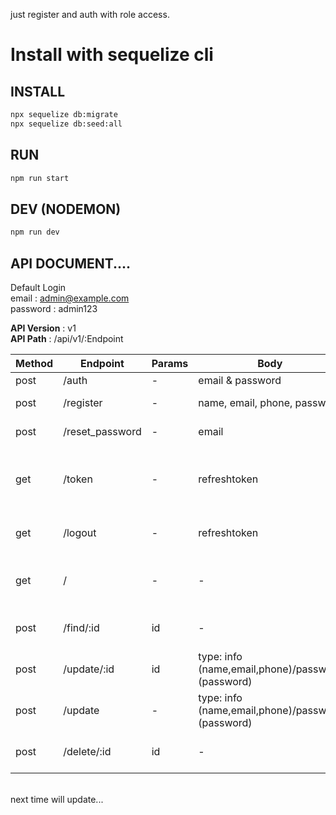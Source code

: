 just register and auth with role access.

# Install with sequelize cli
## INSTALL 

```bash
npx sequelize db:migrate
npx sequelize db:seed:all
```

## RUN 
```bash
npm run start
```
## DEV (NODEMON)
```bash
npm run dev
```

## API DOCUMENT.... 
Default Login<br>
email : admin@example.com<br>
password : admin123<br>

__API Version__ : v1<br>
__API Path__ : /api/v1/:Endpoint

| Method | Endpoint | Params | Body | Headers | Description |
| -------- | ------ | ------ | ------ | ------ | -----------|
| post | /auth | - | email & password | - | login |
| post | /register | - | name, email, phone, password | - | Register new account |
| post | /reset_password | - | email | - | reset password account |
| get | /token | - | refreshtoken | - | create new accesstoken (X-ACCESS-TOKEN) using refreshtoken |
| get | /logout | - | refreshtoken | - | logout and destroy refreshtoken |
| get | / | - | - | x-access-token | using accesstoken from login expiresIn(20min) |
| post | /find/:id | id | - | x-access-token | find users by id |
| post | /update/:id | id |  type: info (name,email,phone)/password (password) | x-access-token | update account by id (admin required) |
| post | /update | - |  type: info (name,email,phone)/password (password) | x-access-token | update/edit your account |
| post | /delete/:id | id | - | x-access-token | delete account by id (admin required)

<br>
next time will update...

